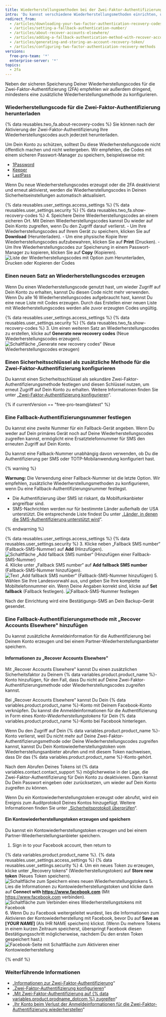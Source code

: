 ```yaml
---
title: Wiederherstellungsmethoden bei der Zwei-Faktor-Authentifizierung konfigurieren
intro: 'Du kannst verschiedene Wiederherstellungsmethoden einrichten, um auf Dein Konto zuzugreifen, wenn Du Deine Anmeldeinformation für die Zwei-Faktor-Authentifizierung verloren hast.'
redirect_from:
  - /articles/downloading-your-two-factor-authentication-recovery-codes/
  - /articles/setting-a-fallback-authentication-number/
  - /articles/about-recover-accounts-elsewhere/
  - /articles/adding-a-fallback-authentication-method-with-recover-accounts-elsewhere/
  - /articles/generating-and-storing-an-account-recovery-token/
  - /articles/configuring-two-factor-authentication-recovery-methods
versions:
  free-pro-team: '*'
  enterprise-server: '*'
topics:
  - 2fa
---
```


Neben der sicheren Speicherung Deiner Wiederherstellungscodes für die Zwei-Faktor-Authentifizierung (2FA) empfehlen wir außerdem dringend, mindestens eine zusätzliche Wiederherstellungsmethode zu konfigurieren.

### Wiederherstellungscode für die Zwei-Faktor-Authentifizierung herunterladen

{% data reusables.two_fa.about-recovery-codes %} Sie können nach der Aktivierung der Zwei-Faktor-Authentifizierung Ihre Wiederherstellungscodes auch jederzeit herunterladen.

Um Dein Konto zu schützen, solltest Du diese Wiederherstellungscode nicht öffentlich machen und nicht weitergeben. Wir empfehlen, die Codes mit einem sicheren Passwort-Manager zu speichern, beispielsweise mit:
- [1Password](https://1password.com/)
- [Keeper](https://keepersecurity.com/)
- [LastPass](https://lastpass.com/)

Wenn Du neue Wiederherstellungscodes erzeugst oder die 2FA deaktivierst und erneut aktivierst, werden die Wiederherstellungscodes in Deinen Sicherheitseinstellungen automatisch aktualisiert.

{% data reusables.user_settings.access_settings %}
{% data reusables.user_settings.security %}
{% data reusables.two_fa.show-recovery-codes %}
4. Speichere Deine Wiederherstellungscodes an einem sicheren Ort. Mit Deinen Wiederherstellungscodes kannst Du wieder auf Dein Konto zugreifen, wenn Du den Zugriff darauf verlierst.
    - Um Ihre Wiederherstellungscodes auf Ihrem Gerät zu speichern, klicken Sie auf **Download** (Herunterladen).
    - Um eine physische Kopie Ihrer Wiederherstellungscodes aufzubewahren, klicken Sie auf **Print** (Drucken).
    - Um Ihre Wiederherstellungscodes zur Speicherung in einem Passwort-Manager zu kopieren, klicken Sie auf **Copy** (Kopieren). ![Liste der Wiederherstellungscodes mit Option zum Herunterladen, Drucken oder Kopieren der Codes](/assets/images/help/2fa/download-print-or-copy-recovery-codes-before-continuing.png)

### Einen neuen Satz an Wiederherstellungscodes erzeugen

Wenn Du einen Wiederherstellungscode genutzt hast, um wieder Zugriff auf Dein Konto zu erhalten, kannst Du diesen Code nicht mehr verwenden. Wenn Du alle 16 Wiederherstellungscodes aufgebraucht hast, kannst Du eine neue Liste mit Codes erzeugen. Durch das Erstellen einer neuen Liste mit Wiederherstellungscodes werden alle zuvor erzeugten Codes ungültig.

{% data reusables.user_settings.access_settings %}
{% data reusables.user_settings.security %}
{% data reusables.two_fa.show-recovery-codes %}
3. Um einen weiteren Satz an Wiederherstellungscodes zu erstellen, klicke auf **Generate new recovery codes** (Neue Wiederherstellungscodes erzeugen). ![Schaltfläche „Generate new recovery codes“ (Neue Wiederherstellungscodes erzeugen)](/assets/images/help/2fa/generate-new-recovery-codes.png)

### Einen Sicherheitsschlüssel als zusätzliche Methode für die Zwei-Faktor-Authentifizierung konfigurieren

Du kannst einen Sicherheitsschlüssel als sekundäre Zwei-Faktor-Authentifizierungsmethode festlegen und diesen Schlüssel nutzen, um erneut Zugriff auf Dein Konto zu erhalten. Weitere Informationen finden Sie unter „[Zwei-Faktor-Authentifizierung konfigurieren](/articles/configuring-two-factor-authentication#configuring-two-factor-authentication-using-a-security-key)“.

{% if currentVersion == "free-pro-team@latest" %}

### Eine Fallback-Authentifizierungsnummer festlegen

Du kannst eine zweite Nummer für ein Fallback-Gerät angeben. Wenn Du weder auf Dein primäres Gerät noch auf Deine Wiederherstellungscodes zugreifen kannst, ermöglicht eine Ersatztelefonnummer für SMS den erneuten Zugriff auf Dein Konto.

Du kannst eine Fallback-Nummer unabhängig davon verwenden, ob Du die Authentifizierung per SMS oder TOTP-Mobilanwendung konfiguriert hast.

{% warning %}

**Warnung:** Die Verwendung einer Fallback-Nummer ist die letzte Option. Wir empfehlen, zusätzliche Wiederherstellungsmethoden zu konfigurieren, wenn Du eine Fallback-Authentifizierungsnummer festlegst.
- Die Authentifizierung über SMS ist riskant, da Mobilfunkanbieter angreifbar sind.
- SMS-Nachrichten werden nur für bestimmte Länder außerhalb der USA unterstützt. Die entsprechende Liste findest Du unter „[Länder, in denen die SMS-Authentifizierung unterstützt wird](/articles/countries-where-sms-authentication-is-supported)“.

{% endwarning %}

{% data reusables.user_settings.access_settings %}
{% data reusables.user_settings.security %}
3. Klicke neben „Fallback SMS number“ (Fallback-SMS-Nummer) auf **Add** (Hinzufügen). ![Schaltfläche „Add fallback SMS number“ (Hinzufügen einer Fallback-SMS-Nummer)](/assets/images/help/2fa/add-fallback-sms-number-button.png)
4. Klicke unter „Fallback SMS number“ auf **Add fallback SMS number** (Fallback-SMS-Nummer hinzufügen). ![Text „Add fallback SMS number“ (Fallback-SMS-Nummer hinzufügen)](/assets/images/help/2fa/add_fallback_sms_number_text.png)
5. Wählen Sie Ihre Landesvorwahl aus, und geben Sie Ihre komplette Mobiltelefonnummer ein. Wenn Deine Angaben korrekt sind, klicke auf **Set fallback** (Fallback festlegen). ![Fallback-SMS-Nummer festlegen](/assets/images/help/2fa/2fa-fallback-number.png)

Nach der Einrichtung wird eine Bestätigungs-SMS an Dein Backup-Gerät gesendet.

### Eine Fallback-Authentifizierungsmethode mit „Recover Accounts Elsewhere" hinzufügen

Du kannst zusätzliche Anmeldeinformation für die Authentifizierung bei Deinem Konto erzeugen und bei einem Partner-Wiederherstellungsanbieter speichern.

#### Informationen zu „Recover Accounts Elsewhere"

Mit „Recover Accounts Elsewhere" kannst Du einen zusätzlichen Sicherheitsfaktor zu Deinem {% data variables.product.product_name %}-Konto hinzufügen, für den Fall, dass Du nicht auf Deine Zwei-Faktor-Authentifizierungsmethode oder Wiederherstellungscodes zugreifen kannst.

Bei „Recover Accounts Elsewhere" kannst Du Dein {% data variables.product.product_name %}-Konto mit Deinem Facebook-Konto verknüpfen. Du kannst die Anmeldeinformationen für die Authentifizierung in Form eines _Konto-Wiederherstellungstokens_ für Dein {% data variables.product.product_name %}-Konto bei Facebook hinterlegen.

Wenn Du den Zugriff auf Dein {% data variables.product.product_name %}-Konto verlierst, weil Du nicht mehr auf Deine Zwei-Faktor-Authentifizierungsmethode oder Deine Wiederherstellungscodes zugreifen kannst, kannst Du Dein Kontowiederherstellungstoken vom Wiederherstellungsanbieter abrufen und mit diesem Token nachweisen, dass Dir das {% data variables.product.product_name %}-Konto gehört.

Nach dem Abrufen Deines Tokens ist {% data variables.contact.contact_support %} möglicherweise in der Lage, die Zwei-Faktor-Authentifizierung für Dein Konto zu deaktivieren. Dann kannst Du Dein Passwort eingeben oder zurücksetzen, um wieder auf Dein Konto zugreifen zu können.

Wenn Du ein Kontowiederherstellungstoken erzeugst oder abrufst, wird ein Ereignis zum Auditprotokoll Deines Kontos hinzugefügt. Weitere Informationen finden Sie unter „[Sicherheitsprotokoll überprüfen](/articles/reviewing-your-security-log)“.

#### Ein Kontowiederherstellungstoken erzeugen und speichern

Du kannst ein Kontowiederherstellungstoken erzeugen und bei einem Partner-Wiederherstellungsanbieter speichern.

1. Sign in to your Facebook account, then return to

{% data variables.product.product_name %}.
{% data reusables.user_settings.access_settings %}
{% data reusables.user_settings.security %}
4. Um ein neues Token zu erzeugen, klicke unter „Recovery tokens“ (Wiederherstellungstoken) auf **Store new token** (Neues Token speichern). ![Schaltfläche zum Speichern eines neuen Wiederherstellungstokens](/assets/images/help/settings/store-new-recovery-token.png)
5. Lies die Informationen zu Kontowiederherstellungstoken und klicke dann auf **Connect with https://www.facebook.com** (Mit https://www.facebook.com verbinden). ![Schaltfläche zum Verbinden eines Wiederherstellungstokens mit Facebook](/assets/images/help/settings/connect-recovery-token-with-facebook.png)
6. Wenn Du zu Facebook weitergeleitet wurdest, lies die Informationen zum Aktivieren der Kontowiederherstellung mit Facebook, bevor Du auf **Save as [_YOUR NAME_]** (Als IHR NAME speichern) klickst. (Wenn Du mehrere Tokens in einem kurzen Zeitraum speicherst, überspringt Facebook diesen Bestätigungsschritt möglicherweise, nachdem Du den ersten Token gespeichert hast.) ![Facebook-Seite mit Schaltfläche zum Aktivieren einer Kontowiederherstellung](/assets/images/help/settings/security-turn-on-rae-facebook.png)

{% endif %}

### Weiterführende Informationen

- „[Informationen zur Zwei-Faktor-Authentifizierung](/articles/about-two-factor-authentication)“
- „[Zwei-Faktor-Authentifizierung konfigurieren](/articles/configuring-two-factor-authentication)“
- „[Mit Zwei-Faktor-Authentifizierung auf {% data variables.product.prodname_dotcom %} zugreifen](/articles/accessing-github-using-two-factor-authentication)“
- „[Ihr Konto beim Verlust der Anmeldeinformationen für die Zwei-Faktor-Authentifizierung wiederherstellen](/articles/recovering-your-account-if-you-lose-your-2fa-credentials)“

